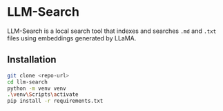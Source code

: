 # LLM-Search

LLM-Search is a local search tool that indexes and searches `.md` and `.txt` files using embeddings generated by LLaMA.

## Installation

```bash
git clone <repo-url>
cd llm-search
python -m venv venv
.\venv\Scripts\activate
pip install -r requirements.txt
